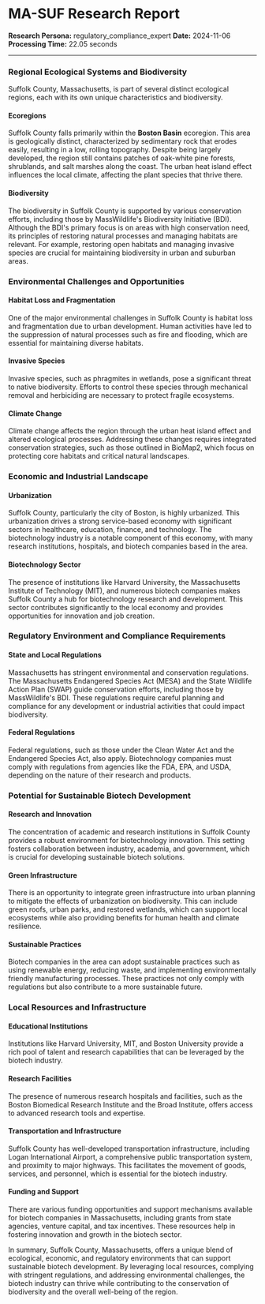 # MA-SUF Research Report

**Research Persona:** regulatory_compliance_expert
**Date:** 2024-11-06
**Processing Time:** 22.05 seconds

---

### Regional Ecological Systems and Biodiversity

Suffolk County, Massachusetts, is part of several distinct ecological regions, each with its own unique characteristics and biodiversity.

#### Ecoregions
Suffolk County falls primarily within the **Boston Basin** ecoregion. This area is geologically distinct, characterized by sedimentary rock that erodes easily, resulting in a low, rolling topography. Despite being largely developed, the region still contains patches of oak-white pine forests, shrublands, and salt marshes along the coast. The urban heat island effect influences the local climate, affecting the plant species that thrive there.

#### Biodiversity
The biodiversity in Suffolk County is supported by various conservation efforts, including those by MassWildlife's Biodiversity Initiative (BDI). Although the BDI's primary focus is on areas with high conservation need, its principles of restoring natural processes and managing habitats are relevant. For example, restoring open habitats and managing invasive species are crucial for maintaining biodiversity in urban and suburban areas.

### Environmental Challenges and Opportunities

#### Habitat Loss and Fragmentation
One of the major environmental challenges in Suffolk County is habitat loss and fragmentation due to urban development. Human activities have led to the suppression of natural processes such as fire and flooding, which are essential for maintaining diverse habitats.

#### Invasive Species
Invasive species, such as phragmites in wetlands, pose a significant threat to native biodiversity. Efforts to control these species through mechanical removal and herbiciding are necessary to protect fragile ecosystems.

#### Climate Change
Climate change affects the region through the urban heat island effect and altered ecological processes. Addressing these changes requires integrated conservation strategies, such as those outlined in BioMap2, which focus on protecting core habitats and critical natural landscapes.

### Economic and Industrial Landscape

#### Urbanization
Suffolk County, particularly the city of Boston, is highly urbanized. This urbanization drives a strong service-based economy with significant sectors in healthcare, education, finance, and technology. The biotechnology industry is a notable component of this economy, with many research institutions, hospitals, and biotech companies based in the area.

#### Biotechnology Sector
The presence of institutions like Harvard University, the Massachusetts Institute of Technology (MIT), and numerous biotech companies makes Suffolk County a hub for biotechnology research and development. This sector contributes significantly to the local economy and provides opportunities for innovation and job creation.

### Regulatory Environment and Compliance Requirements

#### State and Local Regulations
Massachusetts has stringent environmental and conservation regulations. The Massachusetts Endangered Species Act (MESA) and the State Wildlife Action Plan (SWAP) guide conservation efforts, including those by MassWildlife's BDI. These regulations require careful planning and compliance for any development or industrial activities that could impact biodiversity.

#### Federal Regulations
Federal regulations, such as those under the Clean Water Act and the Endangered Species Act, also apply. Biotechnology companies must comply with regulations from agencies like the FDA, EPA, and USDA, depending on the nature of their research and products.

### Potential for Sustainable Biotech Development

#### Research and Innovation
The concentration of academic and research institutions in Suffolk County provides a robust environment for biotechnology innovation. This setting fosters collaboration between industry, academia, and government, which is crucial for developing sustainable biotech solutions.

#### Green Infrastructure
There is an opportunity to integrate green infrastructure into urban planning to mitigate the effects of urbanization on biodiversity. This can include green roofs, urban parks, and restored wetlands, which can support local ecosystems while also providing benefits for human health and climate resilience.

#### Sustainable Practices
Biotech companies in the area can adopt sustainable practices such as using renewable energy, reducing waste, and implementing environmentally friendly manufacturing processes. These practices not only comply with regulations but also contribute to a more sustainable future.

### Local Resources and Infrastructure

#### Educational Institutions
Institutions like Harvard University, MIT, and Boston University provide a rich pool of talent and research capabilities that can be leveraged by the biotech industry.

#### Research Facilities
The presence of numerous research hospitals and facilities, such as the Boston Biomedical Research Institute and the Broad Institute, offers access to advanced research tools and expertise.

#### Transportation and Infrastructure
Suffolk County has well-developed transportation infrastructure, including Logan International Airport, a comprehensive public transportation system, and proximity to major highways. This facilitates the movement of goods, services, and personnel, which is essential for the biotech industry.

#### Funding and Support
There are various funding opportunities and support mechanisms available for biotech companies in Massachusetts, including grants from state agencies, venture capital, and tax incentives. These resources help in fostering innovation and growth in the biotech sector.

In summary, Suffolk County, Massachusetts, offers a unique blend of ecological, economic, and regulatory environments that can support sustainable biotech development. By leveraging local resources, complying with stringent regulations, and addressing environmental challenges, the biotech industry can thrive while contributing to the conservation of biodiversity and the overall well-being of the region.